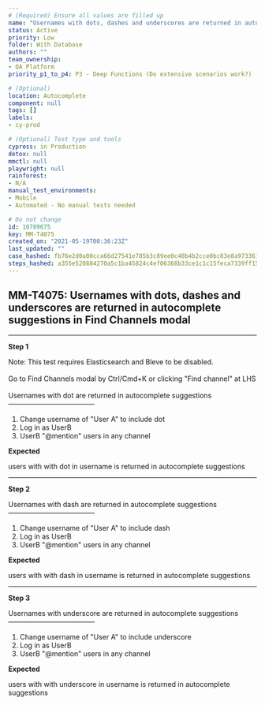 ```yaml
---
# (Required) Ensure all values are filled up
name: "Usernames with dots, dashes and underscores are returned in autocomplete suggestions in Find Channels modal"
status: Active
priority: Low
folder: With Database
authors: ""
team_ownership:
- QA Platform
priority_p1_to_p4: P3 - Deep Functions (Do extensive scenarios work?)

# (Optional)
location: Autocomplete
component: null
tags: []
labels:
- cy-prod

# (Optional) Test type and tools
cypress: in Production
detox: null
mmctl: null
playwright: null
rainforest:
- N/A
manual_test_environments:
- Mobile
- Automated - No manual tests needed

# Do not change
id: 10789675
key: MM-T4075
created_on: "2021-05-19T00:36:23Z"
last_updated: ""
case_hashed: fb76e2d0a00cca66d27541e785b3c89ee0c40b4b2cce0bc83e8a97336123f30862c11aaa37a6eacdd7ce3ef08062db71
steps_hashed: a355e520884270a5c1ba45824c4ef06368b33ce1c1c15feca7339ff15604e5b9b9a828a58d880aef188d57770a895028
---
```


<!-- (Auto-generated) Based on frontmatter's "key" and "name" -->

## MM-T4075: Usernames with dots, dashes and underscores are returned in autocomplete suggestions in Find Channels modal

---

**Step 1**

Note: This test requires Elasticsearch and Bleve to be disabled.\
\
Go to Find Channels modal by Ctrl/Cmd+K or clicking "Find channel" at LHS\
\
Usernames with dot are returned in autocomplete suggestions\
–––––––––––––––––––––––––

1. Change username of "User A" to include dot
2. Log in as UserB
3. UserB "@mention" users in any channel

**Expected**

users with with dot in username is returned in autocomplete suggestions

---

**Step 2**

Usernames with dash are returned in autocomplete suggestions\
–––––––––––––––––––––––––

1. Change username of "User A" to include dash
2. Log in as UserB
3. UserB "@mention" users in any channel

**Expected**

users with with dash in username is returned in autocomplete suggestions

---

**Step 3**

Usernames with underscore are returned in autocomplete suggestions\
–––––––––––––––––––––––––

1. Change username of "User A" to include underscore
2. Log in as UserB
3. UserB "@mention" users in any channel

**Expected**

users with with underscore in username is returned in autocomplete suggestions

